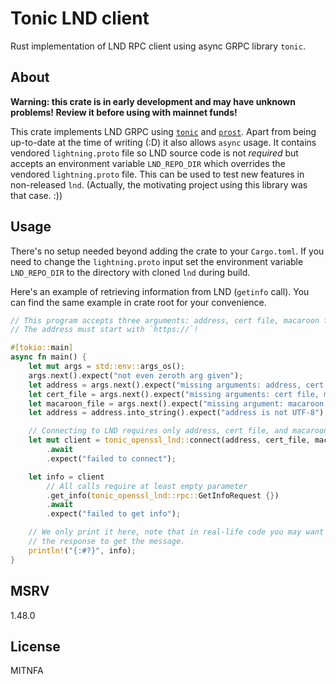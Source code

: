 # Tonic LND client

Rust implementation of LND RPC client using async GRPC library `tonic`.

## About

**Warning: this crate is in early development and may have unknown problems!
Review it before using with mainnet funds!**

This crate implements LND GRPC using [`tonic`](https://docs.rs/tonic/) and [`prost`](https://docs.rs/prost/).
Apart from being up-to-date at the time of writing (:D) it also allows `async` usage.
It contains vendored `lightning.proto` file so LND source code is not *required*
but accepts an environment variable `LND_REPO_DIR` which overrides the vendored `lightning.proto` file.
This can be used to test new features in non-released `lnd`.
(Actually, the motivating project using this library was that case. :))

## Usage

There's no setup needed beyond adding the crate to your `Cargo.toml`.
If you need to change the `lightning.proto` input set the environment variable `LND_REPO_DIR` to the directory with cloned `lnd` during build.

Here's an example of retrieving information from LND (`getinfo` call).
You can find the same example in crate root for your convenience.

```rust
// This program accepts three arguments: address, cert file, macaroon file
// The address must start with `https://`!

#[tokio::main]
async fn main() {
    let mut args = std::env::args_os();
    args.next().expect("not even zeroth arg given");
    let address = args.next().expect("missing arguments: address, cert file, macaroon file");
    let cert_file = args.next().expect("missing arguments: cert file, macaroon file");
    let macaroon_file = args.next().expect("missing argument: macaroon file");
    let address = address.into_string().expect("address is not UTF-8");

    // Connecting to LND requires only address, cert file, and macaroon file
    let mut client = tonic_openssl_lnd::connect(address, cert_file, macaroon_file)
        .await
        .expect("failed to connect");

    let info = client
        // All calls require at least empty parameter
        .get_info(tonic_openssl_lnd::rpc::GetInfoRequest {})
        .await
        .expect("failed to get info");

    // We only print it here, note that in real-life code you may want to call `.into_inner()` on
    // the response to get the message.
    println!("{:#?}", info);
}
```

## MSRV

1.48.0

## License

MITNFA
